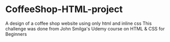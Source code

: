 # CoffeeShop-HTML-project
A design of a coffee shop website using only html and inline css
This challenge was done from John Smilga's Udemy course on HTML & CSS for Beginners